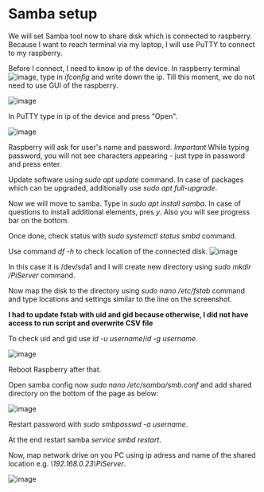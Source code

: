 # Samba setup

We will set Samba tool now to share disk which is connected to raspberry. Because I want to reach terminal via my laptop, I will use PuTTY to connect to my raspberry.

Before I connect, I need to know ip of the device. In raspberry terminal ![image](https://github.com/WPela/IT_Projects/assets/62253932/d92868f5-c729-4227-8297-e8e70789f81c), type in *ifconfig* and write down the ip. Till this moment, we do not need to use GUI of the raspberry.

![image](https://github.com/WPela/IT_Projects/assets/62253932/10714025-9e4a-4f68-83a4-616f593be239)

In PuTTY type in ip of the device and press "Open". 

![image](https://github.com/WPela/IT_Projects/assets/62253932/61f39f30-c7f5-4156-8ff8-610af3eac9ce)

Raspberry will ask for user's name and password. *Important* While typing password, you will not see characters appearing - just type in password and press enter.

Update software using *sudo apt update* command. In case of packages which can be upgraded, additionally use *sudo apt full-upgrade*.

Now we will move to samba. Type in *sudo apt install samba*. In case of questions to install additional elements, pres *y*. Also you will see progress bar on the bottom.

Once done, check status with *sudo systemctl status smbd* command.

Use command *df -h* to check location of the connected disk.
![image](https://github.com/WPela/IT_Projects/assets/62253932/9e4f12f4-dd68-4b16-b131-fc1087c17f5b)

In this case it is /dev/sda1 and I will create new directory using *sudo mkdir /PiServer* command. 

Now map the disk to the directory using *sudo nano /etc/fstab* command and type locations and settings similar to the line on the screenshot.

**I had to update fstab with uid and gid because otherwise, I did not have access to run script and overwrite CSV file**

To check uid and gid use *id -u username*/*id -g username*.

![image](https://github.com/WPela/IT_Projects/assets/62253932/e94c5fd2-4d7f-41b3-9324-da79a104b52d)


Reboot Raspberry after that.


Open samba config now *sudo nano /etc/samba/smb.conf* and add shared directory on the bottom of the page as below:

![image](https://github.com/WPela/IT_Projects/assets/62253932/4c2d11f2-f757-43bc-8da1-f71e585f8904)


Restart password with *sudo smbpasswd -a username*.

At the end restart samba *service smbd restart*.

Now, map network drive on you PC using ip adress and name of the shared location e.g. *\\192.168.0.23\PiServer*.

![image](https://github.com/WPela/IT_Projects/assets/62253932/94259acf-dde2-4b8b-bc18-54f0bf27e160)

